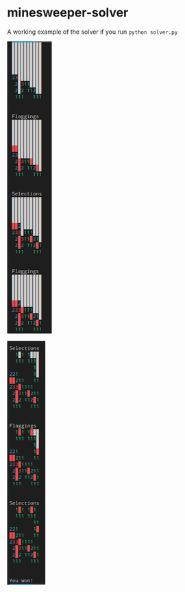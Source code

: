 # minesweeper-solver

A working example of the solver if you run `python solver.py`

![1](images/1.png)

![2](images/2.png)
